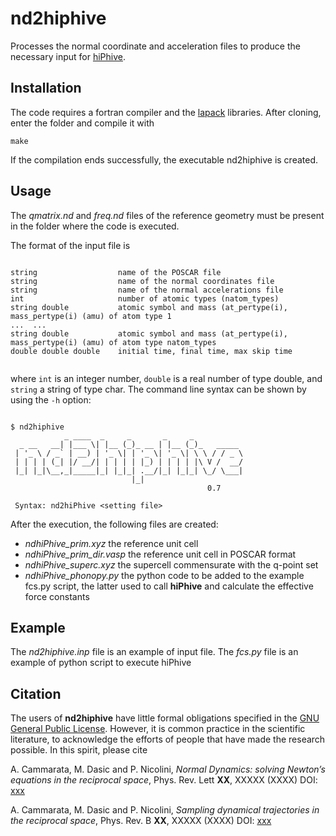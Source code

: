 # nd2hiphive

Processes the normal coordinate and acceleration files to produce the necessary input for [hiPhive](https://hiphive.materialsmodeling.org).

## Installation

The code requires a fortran compiler and the [lapack](https://netlib.org/lapack/) libraries. After cloning, enter the folder and compile it with

`make`

If the compilation ends successfully, the executable nd2hiphive is created.

## Usage

The *qmatrix.nd* and *freq.nd* files of the reference geometry must be present in the folder where the code is executed.

The format of the input file is


```

string                  name of the POSCAR file
string                  name of the normal coordinates file
string                  name of the normal accelerations file
int                     number of atomic types (natom_types)
string double           atomic symbol and mass (at_pertype(i), mass_pertype(i) (amu) of atom type 1
...  ...
string double           atomic symbol and mass (at_pertype(i), mass_pertype(i) (amu) of atom type natom_types
double double double    initial time, final time, max skip time


```

where `int` is an integer number, `double` is a real number of type double, and `string` a string of type char. The command line syntax can be shown by using the `-h` option:

```

$ nd2hiphive
            _ ____  _     _       _     _           
  _ __   __| |___ \| |__ (_)_ __ | |__ (_)_   _____ 
 | '_ \ / _` | __) | '_ \| | '_ \| '_ \| \ \ / / _ \
 | | | | (_| |/ __/| | | | | |_) | | | | |\ V /  __/
 |_| |_|\__,_|_____|_| |_|_| .__/|_| |_|_| \_/ \___|
                           |_|                      
                                            0.7

 Syntax: nd2hiPhive <setting file>

```

After the execution, the following files are created:

- *ndhiPhive_prim.xyz* the reference unit cell
- *ndhiPhive_prim_dir.vasp* the reference unit cell in POSCAR format
- *ndhiPhive_superc.xyz* the supercell commensurate with the q-point set
- *ndhiPhive_phonopy.py* the python code to be added to the example fcs.py script, the latter used to call **hiPhive** and calculate the effective force constants

## Example

The *nd2hiphive.inp* file is an example of input file. The *fcs.py* file is an example of python script to execute hiPhive

## Citation

The users of **nd2hiphive** have little formal obligations specified in the [GNU General Public License](https://www.gnu.org/licenses/old-licenses/gpl-2.0.en.html).
However, it is common practice in the scientific literature, to acknowledge the efforts of people that have made the research possible.
In this spirit, please cite

A. Cammarata, M. Dasic and P. Nicolini, *Normal Dynamics: solving Newton’s equations in the reciprocal space*, Phys. Rev. Lett **XX**, XXXXX (XXXX) DOI: [xxx](https://doi.org/10.1103/xxx)

A. Cammarata, M. Dasic and P. Nicolini, *Sampling dynamical trajectories in the reciprocal space*, Phys. Rev. B **XX**, XXXXX (XXXX) DOI: [xxx](https://doi.org/10.1103/xxx)

